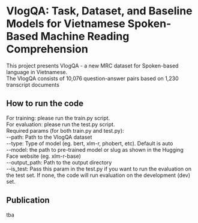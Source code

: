 # VlogQA: Task, Dataset, and Baseline Models for Vietnamese Spoken-Based Machine Reading Comprehension
This project presents VlogQA - a new MRC dataset for Spoken-based language in Vietnamese.     
The VlogQA consists of 10,076 question-answer pairs based on 1,230 transcript documents 

## How to run the code  
For training: please run the train.py script.   
For evaluation: please run the test.py script.   
Required params (for both train.py and test.py):  
--path: Path to the VlogQA dataset  
--type: Type of model (eg. bert, xlm-r, phobert, etc). Default is auto   
--model: the path to pre-trained model or slug as shown in the Hugging Face website (eg. xlm-r-base)   
--output_path: Path to the output directory   
--is_test: Pass this param in the test.py if you want to run the evaluation on the test set. If none, the code will run evaluation on the development (dev) set.   

## Publication 
tba 
